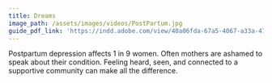 ```yaml
---
title: Dreams
image_path: /assets/images/videos/PostPartum.jpg
guide_pdf_link: 'https://indd.adobe.com/view/40a06fda-67a5-4067-a33a-47f64cc896c9'
---
```



Postpartum depression affects 1 in 9 women. Often mothers are ashamed to speak about their condition. Feeling heard, seen, and connected to a supportive community can make all the difference.